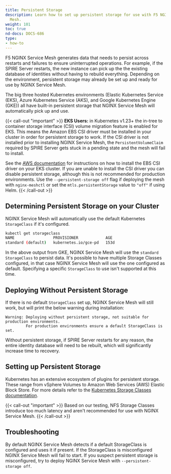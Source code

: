 ```yaml
---
title: Persistent Storage
description: Learn how to set up persistent storage for use with F5 NGINX Service
  Mesh.
weight: 101
toc: true
nd-docs: DOCS-686
type:
- how-to
---
```


F5 NGINX Service Mesh generates data that needs to persist across restarts and failures to ensure uninterrupted operations. For example, if the SPIRE Server restarts, the new instance can pick up the the existing database of identities without having to rebuild everything. Depending on the environment, persistent storage may already be set up and ready for use by NGINX Service Mesh.

The big three hosted Kubernetes environments (Elastic Kubernetes Service (EKS), Azure Kubernetes Service (AKS), and Google Kubernetes Engine (GKE)) all have built-in persistent storage that NGINX Service Mesh will automatically pick up and use.

{{< call-out "important" >}}
**EKS Users:** in Kubernetes v1.23+ the in-tree to container storage interface (CSI) volume migration feature is enabled for EKS.
This means the Amazon EBS CSI driver must be installed in your cluster in order for persistent storage to work.
If the CSI driver is not installed prior to installing NGINX Service Mesh, the `PersistentVolumeClaim` required by SPIRE Server gets stuck in a pending state and the mesh will fail to install.

See the [AWS documentation](https://docs.aws.amazon.com/eks/latest/userguide/ebs-csi.html) for instructions on how to install the EBS CSI driver on your EKS cluster.
If you are unable to install the CSI driver you can disable persistent storage, although this is not recommended for production environments.
Use the `--persistent-storage off` flag if deploying the mesh with `nginx-meshctl` or set the `mtls.persistentStorage` value to `"off"` if using Helm.
{{< /call-out >}}

## Determining Persistent Storage on your Cluster

NGINX Service Mesh will automatically use the default Kubernetes `StorageClass` if it's configured.

```bash
kubectl get storageclass
NAME                 PROVISIONER            AGE
standard (default)   kubernetes.io/gce-pd   153d
```

In the above output from GKE, NGINX Service Mesh will use the `standard` `StorageClass` to persist data. It's possible to have multiple Storage Classes configured, in that case NGINX Service Mesh will use the one configured as default. Specifying a specific `StorageClass` to use isn't supported at this time.

## Deploying Without Persistent Storage

If there is no default `StorageClass` set up, NGINX Service Mesh will still work, but will print the below warning during installation:

```text
Warning: Deploying without persistent storage, not suitable for production environments.
         For production environments ensure a default StorageClass is set.
```

Without persistent storage, if SPIRE Server restarts for any reason, the entire identity database will need to be rebuilt, which will significantly increase time to recovery.

## Setting up Persistent Storage

Kubernetes has an extensive ecosystem of plugins for persistent storage. These range from vSphere Volumes to Amazon Web Services (AWS) Elastic Block Store. For more details refer to the [Kubernetes Storage Classes documentation](https://kubernetes.io/docs/concepts/storage/storage-classes/).

{{< call-out "important" >}}
Based on our testing, NFS Storage Classes introduce too much latency and aren't recommended for use with NGINX Service Mesh.
{{< /call-out >}}


## Troubleshooting

By default NGINX Service Mesh detects if a default StorageClass is configured and uses it if present. If the StorageClass is misconfigured NGINX Service Mesh will fail to start. If you suspect persistent storage is misconfigured, try to deploy NGINX Service Mesh with `--persistent-storage off`.
